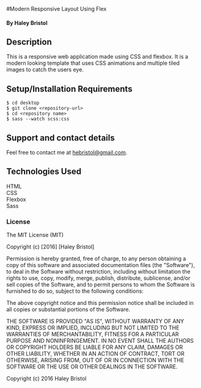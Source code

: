 #Modern Responsive Layout Using Flex

#### By Haley Bristol

## Description
This is a responsive web application made using CSS and flexbox. It is a modern looking template that uses CSS animations and multiple tiled images to catch the users eye.

## Setup/Installation Requirements

```
$ cd desktop
$ git clone <repository-url>
$ cd <repository name>
$ sass --watch scss:css
```

## Support and contact details

Feel free to contact me at hebristol@gmail.com.

## Technologies Used

HTML<br>
CSS <br>
Flexbox <br>
Sass

### License

The MIT License (MIT)

Copyright (c) [2016] [Haley Bristol]

Permission is hereby granted, free of charge, to any person obtaining a copy of this software and associated documentation files (the "Software"), to deal in the Software without restriction, including without limitation the rights to use, copy, modify, merge, publish, distribute, sublicense, and/or sell copies of the Software, and to permit persons to whom the Software is furnished to do so, subject to the following conditions:

The above copyright notice and this permission notice shall be included in all copies or substantial portions of the Software.

THE SOFTWARE IS PROVIDED "AS IS", WITHOUT WARRANTY OF ANY KIND, EXPRESS OR IMPLIED, INCLUDING BUT NOT LIMITED TO THE WARRANTIES OF MERCHANTABILITY, FITNESS FOR A PARTICULAR PURPOSE AND NONINFRINGEMENT. IN NO EVENT SHALL THE AUTHORS OR COPYRIGHT HOLDERS BE LIABLE FOR ANY CLAIM, DAMAGES OR OTHER LIABILITY, WHETHER IN AN ACTION OF CONTRACT, TORT OR OTHERWISE, ARISING FROM, OUT OF OR IN CONNECTION WITH THE SOFTWARE OR THE USE OR OTHER DEALINGS IN THE SOFTWARE.

Copyright (c) 2016 Haley Bristol
